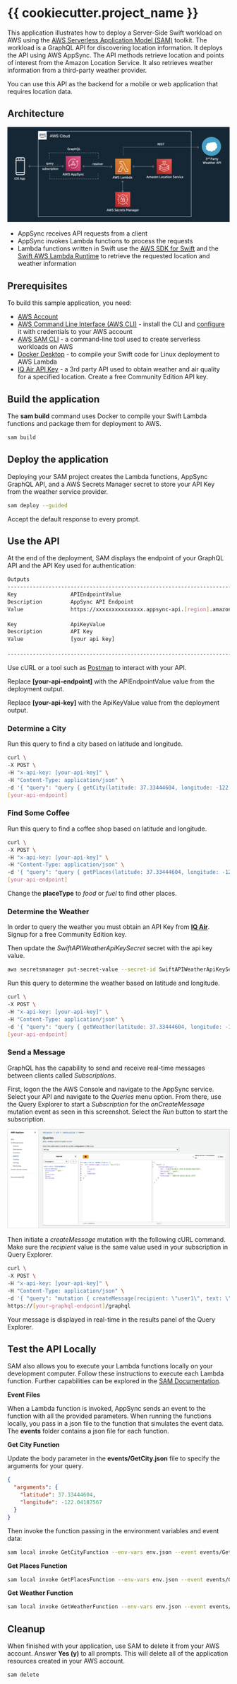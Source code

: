 # {{ cookiecutter.project_name }}

This application illustrates how to deploy a Server-Side Swift workload on AWS using the [AWS Serverless Application Model (SAM)](https://aws.amazon.com/serverless/sam/) toolkit. The workload is a GraphQL API for discovering location information. It deploys the API using AWS AppSync. The API methods retrieve location and points of interest from the Amazon Location Service. It also retrieves weather information from a third-party weather provider.

You can use this API as the backend for a mobile or web application that requires location data.

## Architecture

![Architecture](images/architecture.png)

- AppSync receives API requests from a client
- AppSync invokes Lambda functions to process the requests
- Lambda functions written in Swift use the [AWS SDK for Swift](https://aws.amazon.com/sdk-for-swift/) and the [Swift AWS Lambda Runtime](https://github.com/swift-server/swift-aws-lambda-runtime) to retrieve the requested location and weather information

## Prerequisites

To build this sample application, you need:

- [AWS Account](https://console.aws.amazon.com/)
- [AWS Command Line Interface (AWS CLI)](https://docs.aws.amazon.com/cli/latest/userguide/cli-chap-getting-started.html) - install the CLI and [configure](https://docs.aws.amazon.com/cli/latest/userguide/cli-configure-quickstart.html) it with credentials to your AWS account
- [AWS SAM CLI](https://docs.aws.amazon.com/serverless-application-model/latest/developerguide/install-sam-cli.html) - a command-line tool used to create serverless workloads on AWS
- [Docker Desktop](https://www.docker.com/products/docker-desktop/) - to compile your Swift code for Linux deployment to AWS Lambda
- [IQ Air API Key](https://dashboard.iqair.com/) - a 3rd party API used to obtain weather and air quality for a specified location.  Create a free Community Edition API key.

## Build the application

The **sam build** command uses Docker to compile your Swift Lambda functions and package them for deployment to AWS.

```bash
sam build
```

## Deploy the application

Deploying your SAM project creates the Lambda functions, AppSync GraphQL API, and a AWS Secrets Manager secret to store your API Key from the weather service provider.

```bash
sam deploy --guided
```

Accept the default response to every prompt.

## Use the API

At the end of the deployment, SAM displays the endpoint of your GraphQL API and the API Key used for authentication:

```bash
Outputs
------------------------------------------------------------------------------------------------------------
Key                 APIEndpointValue
Description         AppSync API Endpoint
Value               https://xxxxxxxxxxxxxxx.appsync-api.[region].amazonaws.com/graphql

Key                 ApiKeyValue
Description         API Key
Value               [your api key]

------------------------------------------------------------------------------------------------------------
```

Use cURL or a tool such as [Postman](https://www.postman.com/) to interact with your API. 

Replace **[your-api-endpoint]** with the APIEndpointValue value from the deployment output. 

Replace **[your-api-key]** with the ApiKeyValue value from the deployment output.

### Determine a City

Run this query to find a city based on latitude and longitude.

```bash
curl \
-X POST \
-H "x-api-key: [your-api-key]" \
-H "Content-Type: application/json" \
-d '{ "query": "query { getCity(latitude: 37.33444604, longitude: -122.04187567) { name } }" }' \
[your-api-endpoint]
```

### Find Some Coffee

Run this query to find a coffee shop based on latitude and longitude.

```bash
curl \
-X POST \
-H "x-api-key: [your-api-key]" \
-H "Content-Type: application/json" \
-d '{ "query": "query { getPlaces(latitude: 37.33444604, longitude: -122.04187567, placeType: coffee, maxResults: 10) { name address } }" }' \
[your-api-endpoint]
```

Change the **placeType** to *food* or *fuel* to find other places.

### Determine the Weather

In order to query the weather you must obtain an API Key from [**IQ Air**](https://dashboard.iqair.com/). Signup for a free Community Edition key.

Then update the *SwiftAPIWeatherApiKeySecret* secret with the api key value.

```bash
aws secretsmanager put-secret-value --secret-id SwiftAPIWeatherApiKeySecret --secret-string [your IQ Air API key]
```

Run this query to determine the weather based on latitude and longitude.

```bash
curl \
-X POST \
-H "x-api-key: [your-api-key]" \
-H "Content-Type: application/json" \
-d '{ "query": "query { getWeather(latitude: 37.33444604, longitude: -122.04187567) { aqIndex temperature } }" }' \
[your-api-endpoint]
```

### Send a Message

GraphQL has the capability to send and receive real-time messages between clients called *Subscriptions*.

First, logon the the AWS Console and navigate to the AppSync service. Select your API and navigate to the *Queries* menu option. From there, use the Query Explorer to start a *Subscription* for the *onCreateMessage* mutation event as seen in this screenshot. Select the *Run* button to start the subscription.

![Architecture](images/subscription.png)

Then initiate a *createMessage* mutation with the following cURL command. Make sure the *recipient* value is the same value used in your subscription in Query Explorer.

```bash
curl \
-X POST \
-H "x-api-key: [your-api-key]" \
-H "Content-Type: application/json" \
-d '{ "query": "mutation { createMessage(recipient: \"user1\", text: \"Hello\") { id recipient text timestamp } }" }' \
https://[your-graphql-endpoint]/graphql
```

Your message is displayed in real-time in the results panel of the Query Explorer.


## Test the API Locally
SAM also allows you to execute your Lambda functions locally on your development computer. Follow these instructions to execute each Lambda function. Further capabilities can be explored in the [SAM Documentation](https://docs.aws.amazon.com/serverless-application-model/latest/developerguide/serverless-sam-cli-using-invoke.html).


**Event Files**

When a Lambda function is invoked, AppSync sends an event to the function with all the provided parameters. When running the functions locally, you pass in a json file to the function that simulates the event data. The **events** folder contains a json file for each function.

**Get City Function**

Update the body parameter in the **events/GetCity.json** file to specify the arguments for your query.

```json
{
  "arguments": {
    "latitude": 37.33444604,
    "longitude": -122.04187567
  }
}
```

Then invoke the function passing in the environment variables and event data:

```bash
sam local invoke GetCityFunction --env-vars env.json --event events/GetCity.json
```

**Get Places Function**

```bash
sam local invoke GetPlacesFunction --env-vars env.json --event events/GetPlaces.json
```

**Get Weather Function**

```bash
sam local invoke GetWeatherFunction --env-vars env.json --event events/GetWeather.json
```

## Cleanup

When finished with your application, use SAM to delete it from your AWS account. Answer **Yes (y)** to all prompts. This will delete all of the application resources created in your AWS account.

```bash
sam delete
```
